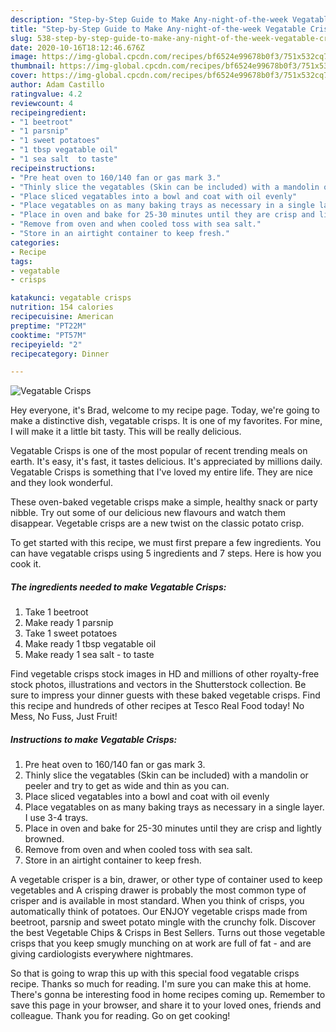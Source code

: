 ```yaml
---
description: "Step-by-Step Guide to Make Any-night-of-the-week Vegatable Crisps"
title: "Step-by-Step Guide to Make Any-night-of-the-week Vegatable Crisps"
slug: 538-step-by-step-guide-to-make-any-night-of-the-week-vegatable-crisps
date: 2020-10-16T18:12:46.676Z
image: https://img-global.cpcdn.com/recipes/bf6524e99678b0f3/751x532cq70/vegatable-crisps-recipe-main-photo.jpg
thumbnail: https://img-global.cpcdn.com/recipes/bf6524e99678b0f3/751x532cq70/vegatable-crisps-recipe-main-photo.jpg
cover: https://img-global.cpcdn.com/recipes/bf6524e99678b0f3/751x532cq70/vegatable-crisps-recipe-main-photo.jpg
author: Adam Castillo
ratingvalue: 4.2
reviewcount: 4
recipeingredient:
- "1 beetroot"
- "1 parsnip"
- "1 sweet potatoes"
- "1 tbsp vegatable oil"
- "1 sea salt  to taste"
recipeinstructions:
- "Pre heat oven to 160/140 fan or gas mark 3."
- "Thinly slice the vegatables (Skin can be included) with a mandolin or peeler and try to get as wide and thin as you can."
- "Place sliced vegatables into a bowl and coat with oil evenly"
- "Place vegatables on as many baking trays as necessary in a single layer. I use 3-4 trays."
- "Place in oven and bake for 25-30 minutes until they are crisp and lightly browned."
- "Remove from oven and when cooled toss with sea salt."
- "Store in an airtight container to keep fresh."
categories:
- Recipe
tags:
- vegatable
- crisps

katakunci: vegatable crisps 
nutrition: 154 calories
recipecuisine: American
preptime: "PT22M"
cooktime: "PT57M"
recipeyield: "2"
recipecategory: Dinner

---
```



![Vegatable Crisps](https://img-global.cpcdn.com/recipes/bf6524e99678b0f3/751x532cq70/vegatable-crisps-recipe-main-photo.jpg)

Hey everyone, it's Brad, welcome to my recipe page. Today, we're going to make a distinctive dish, vegatable crisps. It is one of my favorites. For mine, I will make it a little bit tasty. This will be really delicious.

Vegatable Crisps is one of the most popular of recent trending meals on earth. It's easy, it's fast, it tastes delicious. It's appreciated by millions daily. Vegatable Crisps is something that I've loved my entire life. They are nice and they look wonderful.

These oven-baked vegetable crisps make a simple, healthy snack or party nibble. Try out some of our delicious new flavours and watch them disappear. Vegetable crisps are a new twist on the classic potato crisp.


To get started with this recipe, we must first prepare a few ingredients. You can have vegatable crisps using 5 ingredients and 7 steps. Here is how you cook it.

<!--inarticleads1-->

##### The ingredients needed to make Vegatable Crisps:

1. Take 1 beetroot
1. Make ready 1 parsnip
1. Take 1 sweet potatoes
1. Make ready 1 tbsp vegatable oil
1. Make ready 1 sea salt - to taste


Find vegetable crisps stock images in HD and millions of other royalty-free stock photos, illustrations and vectors in the Shutterstock collection. Be sure to impress your dinner guests with these baked vegetable crisps. Find this recipe and hundreds of other recipes at Tesco Real Food today! No Mess, No Fuss, Just Fruit! 

<!--inarticleads2-->

##### Instructions to make Vegatable Crisps:

1. Pre heat oven to 160/140 fan or gas mark 3.
1. Thinly slice the vegatables (Skin can be included) with a mandolin or peeler and try to get as wide and thin as you can.
1. Place sliced vegatables into a bowl and coat with oil evenly
1. Place vegatables on as many baking trays as necessary in a single layer. I use 3-4 trays.
1. Place in oven and bake for 25-30 minutes until they are crisp and lightly browned.
1. Remove from oven and when cooled toss with sea salt.
1. Store in an airtight container to keep fresh.


A vegetable crisper is a bin, drawer, or other type of container used to keep vegetables and A crisping drawer is probably the most common type of crisper and is available in most standard. When you think of crisps, you automatically think of potatoes. Our ENJOY vegetable crisps made from beetroot, parsnip and sweet potato mingle with the crunchy folk. Discover the best Vegetable Chips &amp; Crisps in Best Sellers. Turns out those vegetable crisps that you keep smugly munching on at work are full of fat - and are giving cardiologists everywhere nightmares. 

So that is going to wrap this up with this special food vegatable crisps recipe. Thanks so much for reading. I'm sure you can make this at home. There's gonna be interesting food in home recipes coming up. Remember to save this page in your browser, and share it to your loved ones, friends and colleague. Thank you for reading. Go on get cooking!
